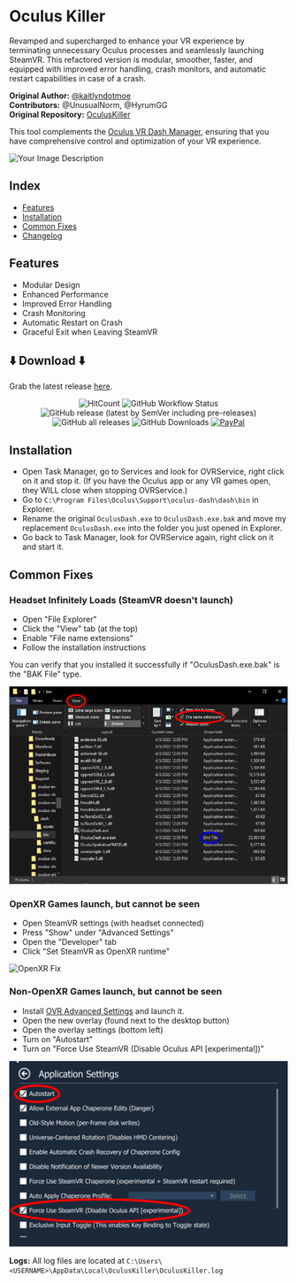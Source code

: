 # Oculus Killer

Revamped and supercharged to enhance your VR experience by terminating unnecessary Oculus processes and seamlessly launching SteamVR. This refactored version is modular, smoother, faster, and equipped with improved error handling, crash monitors, and automatic restart capabilities in case of a crash.

**Original Author:** [@kaitlyndotmoe](https://github.com/kaitlyndotmoe)  
**Contributors:** @UnusualNorm, @HyrumGG  
**Original Repository:** [OculusKiller](https://github.com/kaitlyndotmoe/OculusKiller)

This tool complements the [Oculus VR Dash Manager](https://github.com/DevOculus-Meta-Quest/Oculus-VR-Dash-Manager), ensuring that you have comprehensive control and optimization of your VR experience.

![Your Image Description](assets/images/your_image.jpg)

## Index
- [Features](#features)
- [Installation](#installation)
- [Common Fixes](#common-fixes)
- [Changelog](Changelog.md)

## Features
- Modular Design
- Enhanced Performance
- Improved Error Handling
- Crash Monitoring
- Automatic Restart on Crash
- Graceful Exit when Leaving SteamVR

## ⬇️ Download ⬇️

Grab the latest release [here](https://github.com/DevOculus-Meta-Quest/OculusKiller/releases).

<p align="center">
  <img src="https://hits.dwyl.com/DevOculus-Meta-Quest/OculusKiller.svg" alt="HitCount">
  <img src="https://img.shields.io/github/actions/workflow/status/DevOculus-Meta-Quest/OculusKiller/Build_and_Release.yml" alt="GitHub Workflow Status">
  <img src="https://img.shields.io/github/downloads-pre/DevOculus-Meta-Quest/OculusKiller/latest/total?style=plastic" alt="GitHub release (latest by SemVer including pre-releases)">
  <img src="https://img.shields.io/github/downloads/DevOculus-Meta-Quest/OculusKiller/total?style=plastic" alt="GitHub all releases">
  <img src="https://img.shields.io/github/release-date/DevOculus-Meta-Quest/OculusKiller?style=plastic" alt="GitHub Downloads">
  <a href="https://www.paypal.com/donate/?business=X76ZW4RHA6T9C&no_recurring=0&item_name=Support+the+evolution+of+Oculus+VR+Dash+Manager%21+Your+donation+fuels+innovation+and+enhanced+virtual+experiences.+%F0%9F%9A%80%F0%9F%8C%90&currency_code=USD"><img src="https://img.shields.io/badge/Donate-PayPal-green.svg" alt="PayPal"></a>
</p>

## Installation
- Open Task Manager, go to Services and look for OVRService, right click on it and stop it. (If you have the Oculus app or any VR games open, they WILL close when stopping OVRService.)
- Go to `C:\Program Files\Oculus\Support\oculus-dash\dash\bin` in Explorer.
- Rename the original `OculusDash.exe` to `OculusDash.exe.bak` and move my replacement `OculusDash.exe` into the folder you just opened in Explorer.
- Go back to Task Manager, look for OVRService again, right click on it and start it.

## Common Fixes
### Headset Infinitely Loads (SteamVR doesn't launch)
- Open "File Explorer"
- Click the "View" tab (at the top)
- Enable "File name extensions"
- Follow the installation instructions

You can verify that you installed it successfully if "OculusDash.exe.bak" is the "BAK File" type.

![Black Screen Fix](assets/images/BlackScreenFix.png)

### OpenXR Games launch, but cannot be seen
- Open SteamVR settings (with headset connected)
- Press "Show" under "Advanced Settings"
- Open the "Developer" tab
- Click "Set SteamVR as OpenXR runtime"

![OpenXR Fix](assets/images/OpenXR_Fix.png)

### Non-OpenXR Games launch, but cannot be seen
- Install [OVR Advanced Settings](https://store.steampowered.com/app/1009850/OVR_Advanced_Settings/) and launch it.
- Open the new overlay (found next to the desktop button)
- Open the overlay settings (bottom left)
- Turn on "Autostart"
- Turn on "Force Use SteamVR (Disable Oculus API [experimental])"

![OVR Settings Fix](assets/images/OVRSettingsFix.png)

**Logs:** All log files are located at `C:\Users\<USERNAME>\AppData\Local\OculusKiller\OculusKiller.log`
